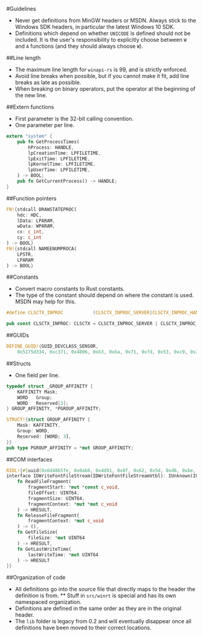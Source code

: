 #Guidelines

* Never get definitions from MinGW headers or MSDN. Always stick to the Windows SDK headers, in particular the latest Windows 10 SDK.
* Definitions which depend on whether `UNICODE` is defined should not be included. It is the user's responsibility to explicitly choose between `W` and `A` functions (and they should always choose `W`).

##Line length

* The maximum line length for `winapi-rs` is 99, and is strictly enforced.
* Avoid line breaks when possible, but if you cannot make it fit, add line breaks as late as possible.
* When breaking on binary operators, put the operator at the beginning of the new line.

##Extern functions

* First parameter is the 32-bit calling convention.
* One parameter per line.

```Rust
extern "system" {
    pub fn GetProcessTimes(
        hProcess: HANDLE,
        lpCreationTime: LPFILETIME,
        lpExitTime: LPFILETIME,
        lpKernelTime: LPFILETIME,
        lpUserTime: LPFILETIME,
    ) -> BOOL;
    pub fn GetCurrentProcess() -> HANDLE;
}
```

##Function pointers

```Rust
FN!{stdcall DRAWSTATEPROC(
    hdc: HDC,
    lData: LPARAM,
    wData: WPARAM,
    cx: c_int,
    cy: c_int
) -> BOOL}
FN!{stdcall NAMEENUMPROCA(
    LPSTR,
    LPARAM
) -> BOOL}
```

##Constants

* Convert macro constants to Rust constants.
* The type of the constant should depend on where the constant is used. MSDN may help for this.

```C
#define CLSCTX_INPROC           (CLSCTX_INPROC_SERVER|CLSCTX_INPROC_HANDLER)
```
```Rust
pub const CLSCTX_INPROC: CLSCTX = CLSCTX_INPROC_SERVER | CLSCTX_INPROC_HANDLER;
```

##GUIDs

```Rust
DEFINE_GUID!{GUID_DEVCLASS_SENSOR,
    0x5175d334, 0xc371, 0x4806, 0xb3, 0xba, 0x71, 0xfd, 0x53, 0xc9, 0x25, 0x8d}
```

##Structs

* One field per line.

```C
typedef struct _GROUP_AFFINITY {
    KAFFINITY Mask;
    WORD   Group;
    WORD   Reserved[3];
} GROUP_AFFINITY, *PGROUP_AFFINITY;
```
```Rust
STRUCT!{struct GROUP_AFFINITY {
    Mask: KAFFINITY,
    Group: WORD,
    Reserved: [WORD; 3],
}}
pub type PGROUP_AFFINITY = *mut GROUP_AFFINITY;
```

##COM interfaces

```Rust
RIDL!{#[uuid(0x6d4865fe, 0x0ab8, 0x4d91, 0x8f, 0x62, 0x5d, 0xd6, 0xbe, 0x34, 0xa3, 0xe0)]
interface IDWriteFontFileStream(IDWriteFontFileStreamVtbl): IUnknown(IUnknownVtbl) {
    fn ReadFileFragment(
        fragmentStart: *mut *const c_void,
        fileOffset: UINT64,
        fragmentSize: UINT64,
        fragmentContext: *mut *mut c_void
    ) -> HRESULT,
    fn ReleaseFileFragment(
        fragmentContext: *mut c_void
    ) -> (),
    fn GetFileSize(
        fileSize: *mut UINT64
    ) -> HRESULT,
    fn GetLastWriteTime(
        lastWriteTime: *mut UINT64
    ) -> HRESULT
}}
```

##Organization of code

* All definitions go into the source file that directly maps to the header the definition is from.
** Stuff in `src/winrt` is special and has its own namespaced organization.
* Definitions are defined in the same order as they are in the original header.
* The `lib` folder is legacy from 0.2 and will eventually disappear once all definitions have been moved to their correct locations.
